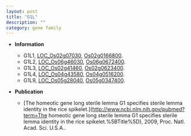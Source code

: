 ```yaml
---
layout: post
title: "G1L"
description: ""
category: gene family
---
```


* **Information**  
    + G1L1, [LOC_Os02g07030](http://rice.uga.edu/cgi-bin/ORF_infopage.cgi?orf=LOC_Os02g07030), [Os02g0166800](https://rapdb.dna.affrc.go.jp/locus/?name=Os02g0166800).
    + G1L2, [LOC_Os06g46030](http://rice.uga.edu/cgi-bin/ORF_infopage.cgi?orf=LOC_Os06g46030), [Os06g0672400](https://rapdb.dna.affrc.go.jp/locus/?name=Os06g0672400).
    + G1L3, [LOC_Os02g41460](http://rice.uga.edu/cgi-bin/ORF_infopage.cgi?orf=LOC_Os02g41460), [Os02g0623400](https://rapdb.dna.affrc.go.jp/locus/?name=Os02g0623400).
    + G1L4, [LOC_Os04g43580](http://rice.uga.edu/cgi-bin/ORF_infopage.cgi?orf=LOC_Os04g43580), [Os04g0516200](https://rapdb.dna.affrc.go.jp/locus/?name=Os04g0516200).
    + G1L9, [LOC_Os05g28040](http://rice.uga.edu/cgi-bin/ORF_infopage.cgi?orf=LOC_Os05g28040), [Os05g0347400](https://rapdb.dna.affrc.go.jp/locus/?name=Os05g0347400).

* **Publication**  
    + [The homeotic gene long sterile lemma G1 specifies sterile lemma identity in the rice spikelet.](http://www.ncbi.nlm.nih.gov/pubmed?term=The homeotic gene long sterile lemma G1 specifies sterile lemma identity in the rice spikelet.%5BTitle%5D), 2009, Proc. Natl. Acad. Sci. U.S.A..


